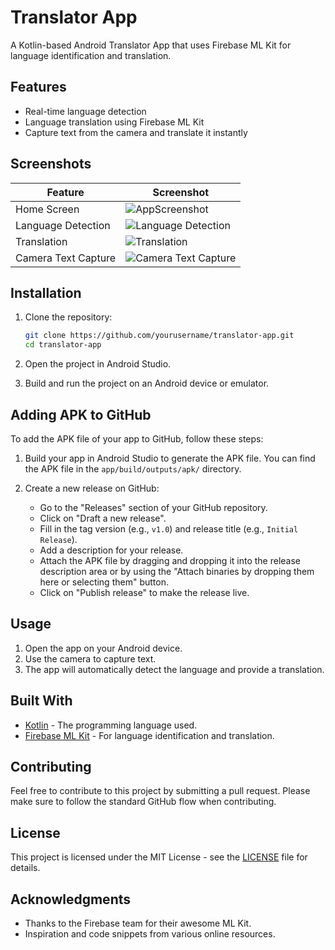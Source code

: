 # Translator App

A Kotlin-based Android Translator App that uses Firebase ML Kit for language identification and translation.

## Features

- Real-time language detection
- Language translation using Firebase ML Kit
- Capture text from the camera and translate it instantly

## Screenshots

| Feature | Screenshot |
|---------|-------------|
| Home Screen | ![AppScreenshot](https://github.com/LavKalsi/LanguageTranslatorApp/assets/152765866/16c96580-48db-4311-b490-f309e86905cc)|
| Language Detection | ![Language Detection](path/to/language_detection.png) |
| Translation | ![Translation](path/to/translaption.png) |
| Camera Text Capture | ![Camera Text Capture](path/to/camera_text_capture.png) |

## Installation

1. Clone the repository:

    ```bash
    git clone https://github.com/yourusername/translator-app.git
    cd translator-app
    ```

2. Open the project in Android Studio.

3. Build and run the project on an Android device or emulator.

## Adding APK to GitHub

To add the APK file of your app to GitHub, follow these steps:

1. Build your app in Android Studio to generate the APK file. You can find the APK file in the `app/build/outputs/apk/` directory.

2. Create a new release on GitHub:
    - Go to the "Releases" section of your GitHub repository.
    - Click on "Draft a new release".
    - Fill in the tag version (e.g., `v1.0`) and release title (e.g., `Initial Release`).
    - Add a description for your release.
    - Attach the APK file by dragging and dropping it into the release description area or by using the "Attach binaries by dropping them here or selecting them" button.
    - Click on "Publish release" to make the release live.

## Usage

1. Open the app on your Android device.
2. Use the camera to capture text.
3. The app will automatically detect the language and provide a translation.

## Built With

- [Kotlin](https://kotlinlang.org/) - The programming language used.
- [Firebase ML Kit](https://firebase.google.com/products/ml-kit) - For language identification and translation.

## Contributing

Feel free to contribute to this project by submitting a pull request. Please make sure to follow the standard GitHub flow when contributing.

## License

This project is licensed under the MIT License - see the [LICENSE](LICENSE) file for details.

## Acknowledgments

- Thanks to the Firebase team for their awesome ML Kit.
- Inspiration and code snippets from various online resources.

